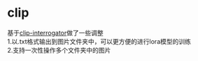 # clip
基于[clip-interrogator](https://github.com/pharmapsychotic/clip-interrogator)做了一些调整<br>
1.以.txt格式输出到图片文件夹中，可以更方便的进行lora模型的训练<br>
2.支持一次性操作多个文件夹中的图片<br>
